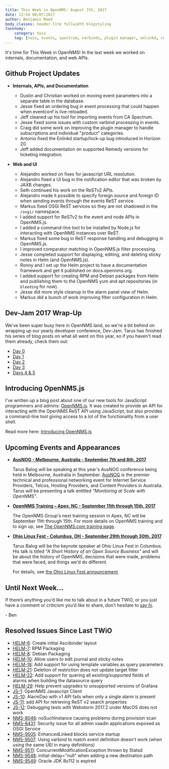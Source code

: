 ```yaml
---
title: This Week in OpenNMS: August 7th, 2017
date: 13:54 08/07/2017
author: Benjamin Reed
body_classes: header-lite fullwidth blogstyling
taxonomy:
    category: twio
    tag: [twio, events, spectrum, varbinds, plugin manager, enlinkd, remedy, javascript, notifications, jaxb, osgi, rest, opennms.js, cli, helm, rpm, debian, dev-jam, ausnog, training, ohio linux fest, olf]
---
```


It's time for This Week in OpenNMS!  In the last week we worked on internals, documentation, and web APIs.

<!-- git log --author=bamboo@opennms.org --invert-grep --all --no-merges --since='2017-07-31 00:00:00' --until='2017-08-07 00:00:00' --format='%Cblue%ai %Cgreen%aN %Creset%s %Cblue(%H)%Cred%d' --author-date-order | sort | less -R -->

## Github Project Updates

* __Internals, APIs, and Documentation__

  * Dustin and Christian worked on moving event parameters into a separate table in the database.
  * Jesse fixed an ordering bug in event processing that could happen when eventconf is live-reloaded.
  * Jeff cleaned up his tool for importing events from CA Spectrum.
  * Jesse fixed some issues with custom varbind processing in events.
  * Craig did some work on improving the plugin manager to handle subscriptions and individual "product" categories.
  * Antonio fixed the Enlinkd startup/lock-up bug introduced in Horizon 20.
  * Jeff added documentation on supported Remedy versions for ticketing integration.

* __Web and UI__

  * Alejandro worked on fixes for javascript URL resolution.
  * Alejandro fixed a UI bug in the notification editor that was broken by JAXB changes.
  * Seth continued his work on the ReSTv2 APIs.
  * Alejandro made it possible to specify foreign source and foreign ID when sending
    events through the events ReST service.
  * Markus fixed OSGi ReST services so they are not shadowed in the `/osgi/` namespace.
  * I added support for ReSTv2 to the event and node APIs in OpenNMS.js.
  * I added a command-line tool to be installed by Node.js for interacting with OpenNMS
    instances over ReST.
  * Markus fixed some bug in ReST response handling and debugging in OpenNMS.js.
  * I improved comparator matching in OpenNMS.js filter processing.
  * Jesse completed support for displaying, editing, and deleting sticky notes in Helm
    (and OpenNMS.js).
  * Ronny and I set up the Helm project to have a documentation framework and get it published
    on docs.opennms.org.
  * I added support for creating RPM and Debian packages from Helm and publishing them to the
    OpenNMS yum and apt repositories (in `bleeding` for now).
  * Jesse did more style cleanup in the alarm panel view of Helm.
  * Markus did a bunch of work improving filter configuration in Helm.


## Dev-Jam 2017 Wrap-Up

We've been super busy here in OpenNMS land, so we're a bit behind on wrapping up our yearly developer conference, Dev-Jam.  Tarus has finished his series of blog posts on what all went on this year, so if you haven't read them already, check them out:

* [Day 0](https://www.adventuresinoss.com/2017/07/18/2017-dev-jam-day-0/)
* [Day 1](https://www.adventuresinoss.com/2017/07/18/2017-dev-jam-day-1/)
* [Day 2](https://www.adventuresinoss.com/2017/07/19/2017-dev-jam-day-two/)
* [Day 3](https://www.adventuresinoss.com/2017/07/20/2017-dev-jam-day-3/)
* [Days 4 & 5](https://www.adventuresinoss.com/2017/08/03/2017-dev-jam-days-4-and-5/)


## Introducing OpenNMS.js

I've written up a blog post about one of our new tools for JavaScript programmers and admins: [OpenNMS.js](https://github.com/OpenNMS/opennms-js/tree/master).  It was created to provide an API for interacting with the OpenNMS ReST API using JavaScript, but also provides a command-line tool giving access to a lot of the functionality from a user shell.

Read more here: [Introducing OpenNMS.js](https://www.opennms.org/en/blog/2017-08-07-introducing-opennms-js)


## Upcoming Events and Appearances

* __[AusNOG - Melbourne, Australia - September 7th and 8th, 2017](http://www.ausnog.net/)__

  Tarus Balog will be speaking at this year's AusNOG conference being held in Melbourne, Australia in September.
  [AusNOG](http://www.ausnog.net/) is the premier technical and professional networking event for Internet Service Providers, Telcos, Hosting Providers, and Content Providers in Australia.
  Tarus will be presenting a talk entitled _"Monitoring at Scale with OpenNMS"_.

* __[OpenNMS Training – Apex, NC - September 11th through 15th, 2017](http://www.opennms.com/training/)__

  The OpenNMS Group's next training session in Apex, NC will be September 11th through 15th.
  For more details on OpenNMS training and to sign up, see [The OpenNMS.com training page](http://www.opennms.com/training/).

* __[Ohio Linux Fest - Columbus, OH - September 29th through 30th, 2017](https://ohiolinux.org/tarus-balog-to-keynote-ohio-linuxfest-2017/)__

  Tarus Balog will be the keynote speaker at Ohio Linux Fest in Columbus.
  His talk is titled _"A Short History of an Open Source Business"_ and will be about the history of OpenNMS, decisions that were made, problems that were faced, and things we'd do different.

  For details, see [the Ohio Linux Fest announcement](https://ohiolinux.org/tarus-balog-to-keynote-ohio-linuxfest-2017/).

## Until Next Week…

If there’s anything you’d like me to talk about in a future TWiO, or you just have a comment or criticism you’d like to share, don’t hesitate to [say hi](mailto:twio@opennms.org).

\- Ben

<!--
  https://github.com/OpenNMS/twio-fodder/blob/master/scripts/twio-issues-list.pl
-->

## Resolved Issues Since Last TWiO

* [HELM-6](https://issues.opennms.org/browse/HELM-6): Create initial Asciibinder layout
* [HELM-7](https://issues.opennms.org/browse/HELM-7): RPM Packaging
* [HELM-8](https://issues.opennms.org/browse/HELM-8): Debian Packaging
* [HELM-10](https://issues.opennms.org/browse/HELM-10): Allow users to edit journal and sticky notes
* [HELM-18](https://issues.opennms.org/browse/HELM-18): Add support for using template variables as query parameters
* [HELM-21](https://issues.opennms.org/browse/HELM-21): Deletion of restriction does not update target filter
* [HELM-22](https://issues.opennms.org/browse/HELM-22): Add support for quering all existing/supported fields of alarms when building the datasource query
* [HELM-29](https://issues.opennms.org/browse/HELM-29): Help prevent upgrades to unsupported versions of Grafana
* [JS-1](https://issues.opennms.org/browse/JS-1): OpenNMS Javascript Client
* [JS-10](https://issues.opennms.org/browse/JS-10): AlarmDao with v1 API fails when only a single alarm is present
* [JS-11](https://issues.opennms.org/browse/JS-11): add API for retrieving ReST v2 search properties
* [JS-12](https://issues.opennms.org/browse/JS-12): Debugging tests with Webstorm 2017.2 under MacOS does not work
* [NMS-8046](https://issues.opennms.org/browse/NMS-8046): noSuchInstance causing problems during provision scan
* [NMS-8431](https://issues.opennms.org/browse/NMS-8431): Security issue for all admin vaadin applications exposed as OSGI Service
* [NMS-9505](https://issues.opennms.org/browse/NMS-9505): EnhancedLinked blocks service startup
* [NMS-9507](https://issues.opennms.org/browse/NMS-9507): Using varbind to match event definition doesn't work (when using the same UEI in many definitions)
* [NMS-9511](https://issues.opennms.org/browse/NMS-9511): ConcurrentModificationException thrown by Statsd
* [NMS-9548](https://issues.opennms.org/browse/NMS-9548): initial-delay="null" when adding a new destination path
* [NMS-9549](https://issues.opennms.org/browse/NMS-9549): Oracle JDK 8u112 is expired
